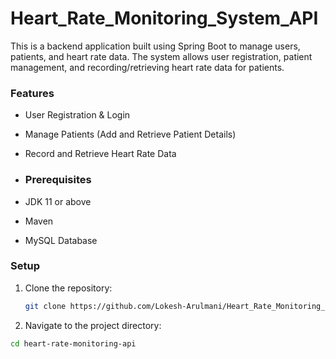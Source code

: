 # Heart_Rate_Monitoring_System_API
This is a backend application built using Spring Boot to manage users, patients, and heart rate data. The system allows user registration, patient management, and recording/retrieving heart rate data for patients.

### Features
- User Registration & Login
- Manage Patients (Add and Retrieve Patient Details)
- Record and Retrieve Heart Rate Data

- ### Prerequisites
- JDK 11 or above
- Maven
- MySQL Database

### Setup

1. Clone the repository:
   ```bash
   git clone https://github.com/Lokesh-Arulmani/Heart_Rate_Monitoring_System_API.git

2. Navigate to the project directory:
  ```bash
  cd heart-rate-monitoring-api


